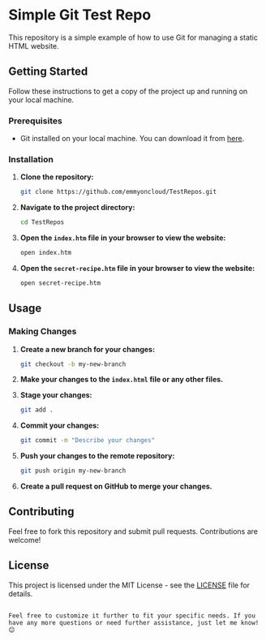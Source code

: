 # Simple Git Test Repo

This repository is a simple example of how to use Git for managing a static HTML website.

## Getting Started

Follow these instructions to get a copy of the project up and running on your local machine.

### Prerequisites

- Git installed on your local machine. You can download it from [here](https://git-scm.com/).

### Installation

1. **Clone the repository:**

   ```sh
   git clone https://github.com/emmyoncloud/TestRepos.git
   ```

2. **Navigate to the project directory:**

   ```sh
   cd TestRepos
   ```

3. **Open the `index.htm` file in your browser to view the website:**

   ```sh
   open index.htm
   ```
4. **Open the `secret-recipe.htm` file in your browser to view the website:**

   ```sh
   open secret-recipe.htm
   ```

## Usage

### Making Changes

1. **Create a new branch for your changes:**

   ```sh
   git checkout -b my-new-branch
   ```

2. **Make your changes to the `index.html` file or any other files.**

3. **Stage your changes:**

   ```sh
   git add .
   ```

4. **Commit your changes:**

   ```sh
   git commit -m "Describe your changes"
   ```

5. **Push your changes to the remote repository:**

   ```sh
   git push origin my-new-branch
   ```

6. **Create a pull request on GitHub to merge your changes.**

## Contributing

Feel free to fork this repository and submit pull requests. Contributions are welcome!

## License

This project is licensed under the MIT License - see the [LICENSE](LICENSE) file for details.
```

Feel free to customize it further to fit your specific needs. If you have any more questions or need further assistance, just let me know! 😊
